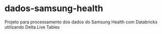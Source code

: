 # dados-samsung-health
Projeto para processamento dos dados do Samsung Health com Databricks utilizando Delta Live Tables
